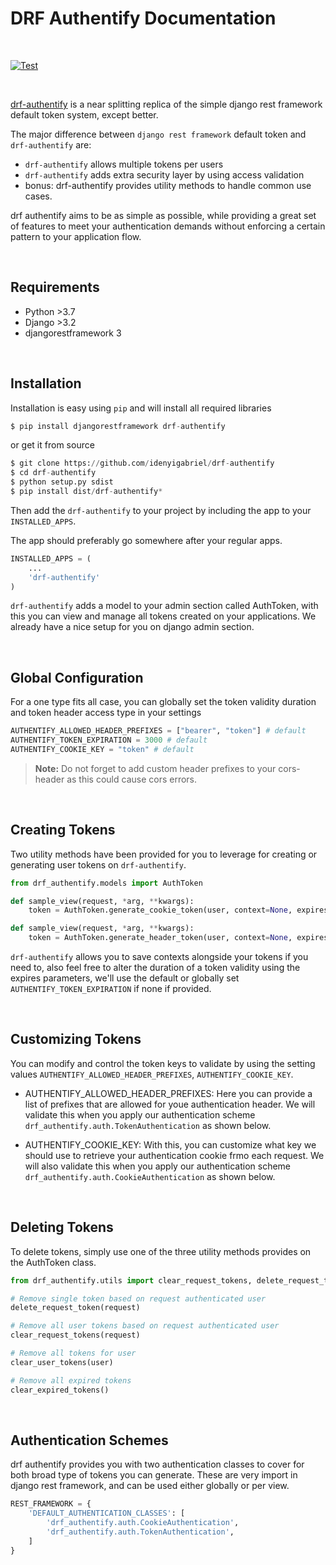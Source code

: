 # DRF Authentify Documentation

<br />

[![Test](https://github.com/idenyigabriel/drf-authentify/actions/workflows/test.yml/badge.svg)](https://github.com/idenyigabriel/drf-authentify/actions/workflows/test.yml)

<br/>

[drf-authentify](https://github.com/idenyigabriel/drf-authentify) is a near splitting replica of the simple django rest framework default token system, except better.

The major difference between `django rest framework` default token and `drf-authentify` are:

- `drf-authentify` allows multiple tokens per users
- `drf-authentify` adds extra security layer by using access validation
- bonus: drf-authentify provides utility methods to handle common use cases.

drf authentify aims to be as simple as possible, while providing a great set of features to meet your authentication demands without enforcing a certain pattern to your application flow.

<br />

## Requirements

- Python >3.7
- Django >3.2
- djangorestframework 3

<br />

## Installation

Installation is easy using `pip` and will install all required libraries

```python
$ pip install djangorestframework drf-authentify
```

or get it from source

```python 
$ git clone https://github.com/idenyigabriel/drf-authentify
$ cd drf-authentify
$ python setup.py sdist
$ pip install dist/drf-authentify*
```

Then add the `drf-authentify` to your project by including the app to your `INSTALLED_APPS`.

The app should preferably go somewhere after your regular apps.

```python
INSTALLED_APPS = (
    ...
    'drf-authentify'
)
```

`drf-authentify` adds a model to your admin section called AuthToken, with this you can view and manage all tokens created on your applications. We already have a nice setup for you on django admin section.

<br />

## Global Configuration

For a one type fits all case, you can globally set the token validity duration and token header access type in your settings

```python
AUTHENTIFY_ALLOWED_HEADER_PREFIXES = ["bearer", "token"] # default
AUTHENTIFY_TOKEN_EXPIRATION = 3000 # default
AUTHENTIFY_COOKIE_KEY = "token" # default
```

> **Note:**
> Do not forget to add custom header prefixes to your cors-header as this could cause cors errors.

<br />

## Creating Tokens

Two utility methods have been provided for you to leverage for creating or generating user tokens on `drf-authentify`. 

```python
from drf_authentify.models import AuthToken

def sample_view(request, *arg, **kwargs):
    token = AuthToken.generate_cookie_token(user, context=None, expires=3000)

def sample_view(request, *arg, **kwargs):
    token = AuthToken.generate_header_token(user, context=None, expires=3000)

```

`drf-authentify` allows you to save contexts alongside your tokens if you need to, also feel free to alter the duration of a token validity using the expires parameters, we'll use the default or globally set `AUTHENTIFY_TOKEN_EXPIRATION` if none if provided.

<br />

## Customizing Tokens

You can modify and control the token keys to validate by using the setting values `AUTHENTIFY_ALLOWED_HEADER_PREFIXES`, `AUTHENTIFY_COOKIE_KEY`. 

- AUTHENTIFY_ALLOWED_HEADER_PREFIXES: Here you can provide a list of prefixes that are allowed for youe authentication header. We will validate this when you apply our authentication scheme `drf_authentify.auth.TokenAuthentication` as shown below.

- AUTHENTIFY_COOKIE_KEY: With this, you can customize what key we should use to retrieve your authentication cookie frmo each request. We will also validate this when you apply our authentication scheme `drf_authentify.auth.CookieAuthentication` as shown below.

<br />

## Deleting Tokens

To delete tokens, simply use one of the three utility methods provides on the AuthToken class.

```python
from drf_authentify.utils import clear_request_tokens, delete_request_token, clear_expired_tokens, clear_user_tokens

# Remove single token based on request authenticated user
delete_request_token(request) 

# Remove all user tokens based on request authenticated user
clear_request_tokens(request) 

# Remove all tokens for user
clear_user_tokens(user) 

# Remove all expired tokens
clear_expired_tokens()
```

<br />

## Authentication Schemes

drf authentify provides you with two authentication classes to cover for both broad type of tokens you can generate. These are very import in django rest framework, and can be used either globally or per view.

```python
REST_FRAMEWORK = {
    'DEFAULT_AUTHENTICATION_CLASSES': [
        'drf_authentify.auth.CookieAuthentication',
        'drf_authentify.auth.TokenAuthentication',
    ]
}
```